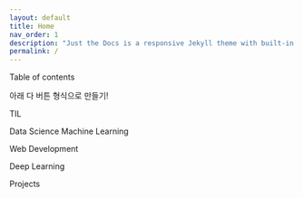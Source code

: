 ```yaml
---
layout: default
title: Home
nav_order: 1
description: "Just the Docs is a responsive Jekyll theme with built-in search that is easily customizable and hosted on GitHub Pages."
permalink: /
---
```


Table of contents

아래 다 버튼 형식으로 만들기! 

TIL 

Data Science
Machine Learning

Web Development

Deep Learning

Projects

